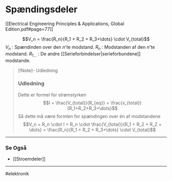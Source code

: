 # Spændingsdeler
[[Electrical Engineering Principles & Applications, Global Edition.pdf#page=77]]

$$V_n = \frac{R_n}{R_1 + R_2 + R_3+\dots} \cdot V_{total}$$
$V_n$ : Spændinden over den $n$'te modstand.
$R_n$ : Modstanden af den $n$'te modstand.
$R_{1\dots}$ : De andre [[Serieforbindelser|serieforbundene]] modstande.


>[!Note]- Udledning
>
>### Udledning
>Dette er formel for strømstyrken
>$$I = \frac{V_{total}}{R_{eq}} = \frac{v_{total}}{R_1+R_2+R_3+\dots}$$
>Så dette må være formlen for spændingen over én af modstandene
>$$V_n = R_n \cdot I = R_n \cdot \frac{V_{total}}{R_1 + R_2 + R_2 + \dots} = \frac{R_n}{R_1 + R_2 + R_3+\dots} \cdot V_{total}$$
>

---

### Se Også
- [[Stroemdeler]]

---
#elektronik 

